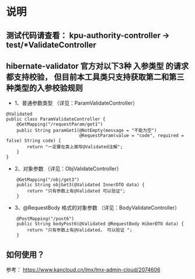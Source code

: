 # 说明

## 测试代码请查看： kpu-authority-controller -> test/*ValidateController

## hibernate-validator 官方对以下3种 入参类型 的请求都支持校验， 但目前本工具类只支持获取第二和第三种类型的入参校验规则

- 1、普通参数类型 （详见：ParamValidateController）

```
@Validated
public class ParamValidateController {
    @GetMapping("/requestParam/get1")
    public String paramGet1(@NotEmpty(message = "不能为空")
                            @RequestParam(value = "code", required = false) String code) {
        return "一定要在类上面写@Validated注解";
    }
}
```

- 2、对象参数 （详见：ObjValidateController）

```
    @GetMapping("/obj/get3")
    public String objGet3(@Validated InnerDTO data) {
        return "只有参数上有@Validated 可以验证";
    }
```

- 3、@RequestBody 格式的对象参数 （详见：BodyValidateController）

```
    @PostMapping("/post6")
    public String bodyPost6(@Validated @RequestBody HiberDTO data) {
        return "只有参数上有@Validated， 可以验证 ";
    }
```

## 如何使用？

参考： https://www.kancloud.cn/lmx/lmx-admin-cloud/2074606

